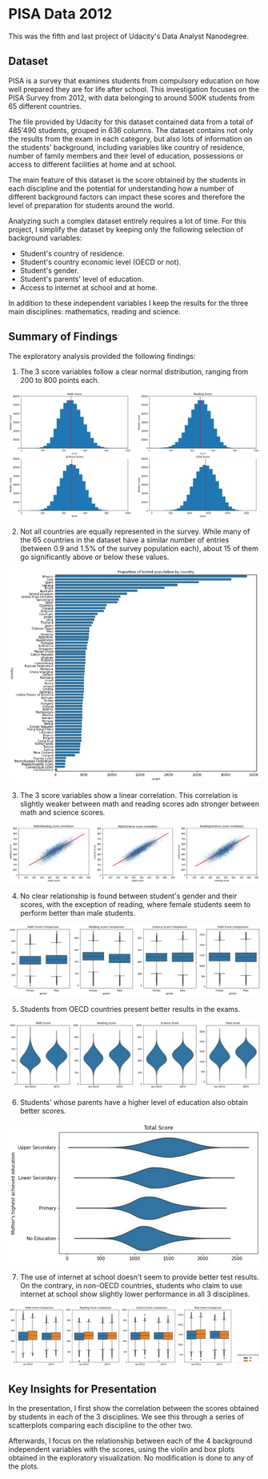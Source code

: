 # PISA Data 2012

This was the fifth and last project of Udacity's Data Analyst Nanodegree.

## Dataset

PISA is a survey that examines students from compulsory education on how well prepared they are for life after school. This investigation focuses on the PISA Survey from 2012, with data belonging to around 500K students from 65 different countries.

The file provided by Udacity for this dataset contained data from a total of 485'490 students, grouped in 636 columns.
The dataset contains not only the results from the exam in each category, but also lots of information on the students' background, including variables like country of residence, number of family members and their level of education, possessions or access to different facilities at home and at school.

The main feature of this dataset is the score obtained by the students in each discipline and the potential for understanding how a number of different background factors can impact these scores and therefore the level of preparation for students around the world.

Analyzing such a complex dataset entirely requires a lot of time. For this project, I simplify the dataset by keeping only the following selection of background variables:

- Student's country of residence.
- Student's country economic level (OECD or not).
- Student's gender.
- Student's parents' level of education.
- Access to internet at school and at home.

In addition to these independent variables I keep the results for the three main disciplines: mathematics, reading and science.

## Summary of Findings

The exploratory analysis provided the following findings:

1. The 3 score variables follow a clear normal distribution, ranging from 200 to 800 points each.

![Score distribution](/images/fig01.jpg)

2. Not all countries are equally represented in the survey. While many of the 65 countries in the dataset have a similar number of entries (between 0.9 and 1.5% of the survey population each), about 15 of them go significantly above or below these values.

![Score distribution](/images/fig03.jpg)

3. The 3 score variables show a linear correlation. This correlation is slightly weaker between math and reading scores adn stronger between math and science scores.

![Score distribution](/images/fig08.jpg)

4. No clear relationship is found between student's gender and their scores, with the exception of reading, where female students seem to perform better than male students.

![Score distribution](/images/fig09.jpg)

5. Students from OECD countries present better results in the exams.

![Score distribution](/images/fig12.jpg)

6. Students' whose parents have a higher level of education also obtain better scores.

![Score distribution](/images/fig14.jpg)

7. The use of internet at school doesn't seem to provide better test results. On the contrary, in non-OECD countries, students who claim to use internet at school show slightly lower performance in all 3 disciplines.

![Score distribution](/images/fig17.jpg)


## Key Insights for Presentation

In the presentation, I first show the correlation between the scores obtained by students in each of the 3 disciplines. We see this through a series of scatterplots comparing each discipline to the other two.

Afterwards, I focus on the relationship between each of the 4 background independent variables with the scores, using the violin and box plots obtained in the exploratory visualization. No modification is done to any of the plots.
